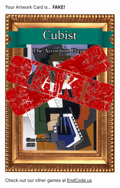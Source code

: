 Your Artwork Card is... 
  **FAKE!**
 
 ![alt text](ArtworThe_Accordion_Player_Fake[face,1].png?raw=true "Artwork Card")  
 
 
 
 
 
 Check out our other games at [EndCode.us](https://endcode.us/)